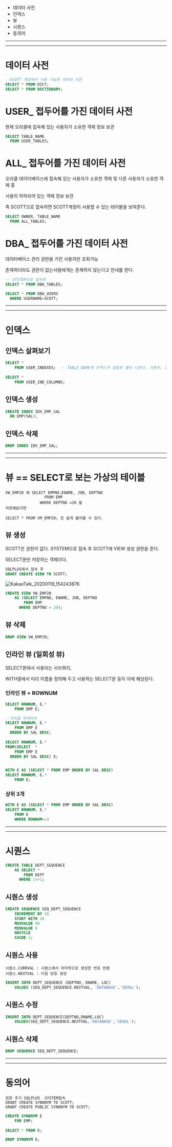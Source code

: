 - 데이터 사전
- 인덱스
- 뷰
- 시퀀스
- 동의어

***

***

# 데이터 사전
```SQL
--SCOTT 계정에서 사용 가능한 데이터 사전
SELECT * FROM DICT;
SELECT * FROM DICTIONARY;
```

# USER_ 접두어를 가진 데이터 사전
현재 오라클에 접속해 있는 사용자가 소유한 객체 정보 보관
```SQL
SELECT TABLE_NAME
  FROM USER_TABLES;
```
# ALL_ 접두어를 가진 데이터 사전
오라클 데이터베이스에 접속해 있는 사용자가 소유한 객체 및 다른 사용자가 소유한 객체 중

사용이 허락되어 있는 객체 정보 보관

즉 SCOTT으로 접속하면 SCOTT계정이 사용할 수 있는 테이블을 보여준다.
```SQL
SELECT OWNER, TABLE_NAME
  FROM ALL_TABLES;
```

# DBA_ 접두어를 가진 데이터 사전
데이터베이스 관리 권한을 가진 사용자만 조회가능

존재하더라도 권한이 없는사람에게는 존재하지 않는다고 안내를 한다.

```SQL
-- SYSTEM으로 접속후
SELECT * FROM DBA_TABLES;

SELECT * FROM DBA_USERS
  WHERE USERNAME=SCOTT;
```

***
***

# 인덱스
## 인덱스 살펴보기
```SQL
SELECT *
    FROM USER_INDEXES;  -- TABLE_NAME에 인덱스가 설정된 열이 나온다. 기본키, 고유키는 인덱스를 자동 생성해준다.
    
SELECT *   
    FROM USER_IND_COLUMNS;
```

## 인덱스 생성
```SQL
CREATE INDEX IDX_EMP_SAL
  ON EMP(SAL);
```

## 인덱스 삭제
```SQL
DROP INDEX IDX_EMP_SAL;
```

***
***

# 뷰 == SELECT로 보는 가상의 테이블
```TEXT
VW_EMP20 에 SELECT EMPNO,ENAME, JOB, DEPTNO
                 FROM EMP
               WHERE DEPTNO =20 을
저장해둔다면

SELECT * FROM VM_EMP20; 로 쉽게 불러올 수 있다.
```
## 뷰 생성   
SCOTT은 권한이 없다. SYSTEM으로 접속 후 SCOTT에 VIEW 생성 권한을 준다.

SELECT문만 저장하는 객체이다.
```SQL
SQLPLUS에서 접속 후
GRANT CREATE VIEW TO SCOTT;


```
![KakaoTalk_20200119_154243876](https://user-images.githubusercontent.com/34879309/72676263-878e1400-3ad2-11ea-898f-1a282b01995d.jpg)

```SQL
CREATE VIEW VW_EMP20
    AS (SELECT EMPNO, ENAME, JOB, DEPTNO
        FROM EMP
      WHERE DEPTNO = 20);
```
## 뷰 삭제
```SQL
DROP VIEW VW_EMP20;
```

## 인라인 뷰 (일회성 뷰)
SELECT문에서 사용되는 서브쿼리, 

WITH절에서 미리 이름을 정의해 두고 사용하는 SELECT문 등이 이에 해당된다.

### 인라인 뷰 + ROWNUM
```SQL
SELECT ROWNUM, E.* 
    FROM EMP E;
```

```SQL
--차이를 파악하자
SELECT ROWNUM, E.*
    FROM EMP E
  ORDER BY SAL DESC;
  
SELECT ROWNUM, E.*
FROM(SELECT  *
    FROM EMP E
  ORDER BY SAL DESC) E;  


WITH E AS (SELECT * FROM EMP ORDER BY SAL DESC)
SELECT ROWNUM, E.*
    FROM E;

```
### 상위 3개
```SQL
WITH E AS (SELECT * FROM EMP ORDER BY SAL DESC)
SELECT ROWNUM, E.*
    FROM E
    WHERE ROWNUM<=3
```



***
***

# 시퀀스
```SQL
CREATE TABLE DEPT_SEQUENCE
    AS SELECT *
        FROM DEPT
      WHERE 1<>1;
```
## 시퀀스 생성
```SQL
CREATE SEQUENCE SEQ_DEPT_SEQUENCE
    INCREMENT BY 10
    START WITH 10
    MAXVALUE 90
    MINVALUE 0
    NOCYCLE
    CACHE 2;
```
## 시퀀스 사용
```TEXT
시퀀스.CURRVAL : 시퀀스에서 마지막으로 생성한 번호 반환
시퀀스.NEXTVAL : 다음 번호 생성
```
```SQL
INSERT INTO DEPT_SEQUENCE (DEPTNO, DNAME, LOC)
    VALUES (SEQ_DEPT_SEQUENCE.NEXTVAL, 'DATABASE','SEOUL');
```

## 시퀀스 수정
```SQL
INSERT INTO DEPT_SEQUENCE(DEPTNO,DNAME,LOC)
    VALUES(SEQ_DEPT_SEQUENCE.NEXTVAL,'DATABASE','SEOUL');
```

## 시퀀스 삭제
```SQL
DROP SEQUENCE SEQ_DEPT_SEQUENCE;
```

***
***

# 동의어
```TEXT
권한 주기 SQLPLUS  SYSTEM접속
GRANT CREATE SYNONYM TO SCOTT;
GRANT CREATE PUBLIC SYNONYM TO SCOTT;
```
```SQL
CREATE SYNONYM E
    FOR EMP;
    
SELECT * FROM E;

DROP SYNONYM E;
```
























